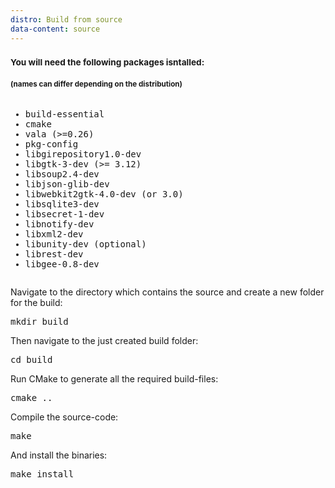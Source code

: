 ```yaml
---
distro: Build from source
data-content: source
---
```

<h3><small>You will need the following packages isntalled:</small></h3>
<h4><small>(names can differ depending on the distribution)</small></h4>
<pre><ul><li>build-essential</li><li>cmake</li><li>vala (>=0.26)</li><li>pkg-config</li><li>libgirepository1.0-dev</li><li>libgtk-3-dev (>= 3.12)</li><li>libsoup2.4-dev</li><li>libjson-glib-dev</li><li>libwebkit2gtk-4.0-dev (or 3.0)</li><li>libsqlite3-dev</li><li>libsecret-1-dev</li><li>libnotify-dev</li><li>libxml2-dev</li><li>libunity-dev (optional)</li><li>librest-dev</li><li>libgee-0.8-dev</li></ul></pre>
Navigate to the directory which contains the source and create a new folder for the build:
<pre>mkdir build</pre>
Then navigate to the just created build folder:
<pre>cd build</pre>
Run CMake to generate all the required build-files:
<pre>cmake ..</pre>
Compile the source-code:
<pre>make</pre>
And install the binaries:
<pre>make install</pre>